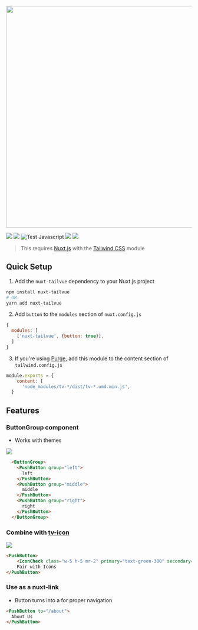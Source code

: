 <p align="center">
  <img src="media/buttons.gif" width="600" />
</p>

[![](https://img.shields.io/npm/v/tv-button.svg?logo=npm&style=flat-square)](https://www.npmjs.com/package/tv-button)
[![](https://img.shields.io/badge/nuxt.js-module-04C690.svg?style=flat-square)](https://nuxtjs.org)
![Test Javascript](https://github.com/acidjazz/tv-button/workflows/Test%20Javascript/badge.svg)
[![](https://img.shields.io/npm/dt/tv-button.svg?style=flat-square)](https://www.npmjs.com/package/tv-button)
[![](https://img.shields.io/github/license/acidjazz/tv-button?style=flat-square)](https://www.npmjs.com/package-tv-button)
<!-- [![](https://img.shields.io/badge/chat-on%20discord-7289DA.svg?logo=discord&style=flat-square)](https://discord.gg/enn4S6) -->

> This requires [Nuxt.js](https://nuxtjs.org) with the [Tailwind CSS](https://tailwindcss.nuxtjs.org) module

## Quick Setup
1. Add the `nuxt-tailvue` dependency to your Nuxt.js project
```bash
npm install nuxt-tailvue
# OR
yarn add nuxt-tailvue
```

2. Add `button` to the `modules` section of `nuxt.config.js`
```js
{
  modules: [
    ['nuxt-tailvue', {button: true}],
  ]
}
```

3. If you're using [Purge](https://tailwindcss.com/docs/controlling-file-size), add this module to the content section of `tailwind.config.js`

```js
module.exports = {
    content: [
      'node_modules/tv-*/dist/tv-*.umd.min.js',
  }
```


## Features

### ButtonGroup component
 - Works with themes

![](media/group1.png?raw=true)

```html
  <ButtonGroup>
    <PushButton group="left">
      left
    </PushButton>
    <PushButton group="middle">
      middle
    </PushButton>
    <PushButton group="right">
      right
    </PushButton>
  </ButtonGroup>
```

### Combine with [tv-icon](https://github.com/acidjazz/tv-icon)

![](media/paired.png?raw=true)

```html
<PushButton>
    <IconCheck class="w-5 h-5 mr-2" primary="text-green-300" secondary="text-green-400"/>
    Pair with Icons
</PushButton>
```

### Use as a nuxt-link
- Button turns into a [<nuxt-link>](https://nuxtjs.org/api/components-nuxt-link/) for proper navigation

```html
<PushButton to="/about">
  About Us
</PushButton>
```
